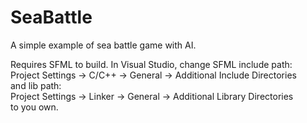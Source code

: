 # SeaBattle
A simple example of sea battle game with AI.

Requires SFML to build. In Visual Studio, change SFML include path: <br> 
Project Settings -> C/C++ -> General -> Additional Include Directories <br>
and lib path: <br>
Project Settings -> Linker -> General -> Additional Library Directories <br>
to you own.